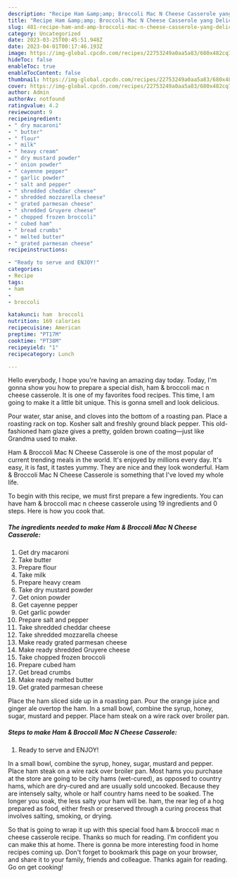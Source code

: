 ```yaml
---
description: "Recipe Ham &amp;amp; Broccoli Mac N Cheese Casserole yang Delicious"
title: "Recipe Ham &amp;amp; Broccoli Mac N Cheese Casserole yang Delicious"
slug: 481-recipe-ham-and-amp-broccoli-mac-n-cheese-casserole-yang-delicious
category: Uncategorized
date: 2023-03-25T00:45:51.948Z
date: 2023-04-01T00:17:46.193Z
image: https://img-global.cpcdn.com/recipes/22753249a0aa5a83/680x482cq70/ham-broccoli-mac-n-cheese-casserole-recipe-main-photo.jpg
hideToc: false
enableToc: true
enableTocContent: false
thumbnail: https://img-global.cpcdn.com/recipes/22753249a0aa5a83/680x482cq70/ham-broccoli-mac-n-cheese-casserole-recipe-main-photo.jpg
cover: https://img-global.cpcdn.com/recipes/22753249a0aa5a83/680x482cq70/ham-broccoli-mac-n-cheese-casserole-recipe-main-photo.jpg
author: Admin
authorAv: notfound
ratingvalue: 4.2
reviewcount: 9
recipeingredient:
- " dry macaroni"
- " butter"
- " flour"
- " milk"
- " heavy cream"
- " dry mustard powder"
- " onion powder"
- " cayenne pepper"
- " garlic powder"
- " salt and pepper"
- " shredded cheddar cheese"
- " shredded mozzarella cheese"
- " grated parmesan cheese"
- " shredded Gruyere cheese"
- " chopped frozen broccoli"
- " cubed ham"
- " bread crumbs"
- " melted butter"
- " grated parmesan cheese"
recipeinstructions:

- "Ready to serve and ENJOY!"
categories:
- Recipe
tags:
- ham
- 
- broccoli

katakunci: ham  broccoli 
nutrition: 169 calories
recipecuisine: American
preptime: "PT17M"
cooktime: "PT38M"
recipeyield: "1"
recipecategory: Lunch

---
```



Hello everybody, I hope you're having an amazing day today. Today, I'm gonna show you how to prepare a special dish, ham &amp; broccoli mac n cheese casserole. It is one of my favorites food recipes. This time, I am going to make it a little bit unique. This is gonna smell and look delicious.

Pour water, star anise, and cloves into the bottom of a roasting pan. Place a roasting rack on top. Kosher salt and freshly ground black pepper. This old-fashioned ham glaze gives a pretty, golden brown coating—just like Grandma used to make.

Ham &amp; Broccoli Mac N Cheese Casserole is one of the most popular of current trending meals in the world. It's enjoyed by millions every day. It's easy, it is fast, it tastes yummy. They are nice and they look wonderful. Ham &amp; Broccoli Mac N Cheese Casserole is something that I've loved my whole life.


To begin with this recipe, we must first prepare a few ingredients. You can have ham &amp; broccoli mac n cheese casserole using 19 ingredients and 0 steps. Here is how you cook that.

<!--inarticleads1-->

##### The ingredients needed to make Ham &amp; Broccoli Mac N Cheese Casserole:

1. Get  dry macaroni
1. Take  butter
1. Prepare  flour
1. Take  milk
1. Prepare  heavy cream
1. Take  dry mustard powder
1. Get  onion powder
1. Get  cayenne pepper
1. Get  garlic powder
1. Prepare  salt and pepper
1. Take  shredded cheddar cheese
1. Take  shredded mozzarella cheese
1. Make ready  grated parmesan cheese
1. Make ready  shredded Gruyere cheese
1. Take  chopped frozen broccoli
1. Prepare  cubed ham
1. Get  bread crumbs
1. Make ready  melted butter
1. Get  grated parmesan cheese


Place the ham sliced side up in a roasting pan. Pour the orange juice and ginger ale overtop the ham. In a small bowl, combine the syrup, honey, sugar, mustard and pepper. Place ham steak on a wire rack over broiler pan. 

<!--inarticleads2-->

##### Steps to make Ham &amp; Broccoli Mac N Cheese Casserole:


1. Ready to serve and ENJOY!

In a small bowl, combine the syrup, honey, sugar, mustard and pepper. Place ham steak on a wire rack over broiler pan. Most hams you purchase at the store are going to be city hams (wet-cured), as opposed to country hams, which are dry-cured and are usually sold uncooked. Because they are intensely salty, whole or half country hams need to be soaked. The longer you soak, the less salty your ham will be. ham, the rear leg of a hog prepared as food, either fresh or preserved through a curing process that involves salting, smoking, or drying. 

So that is going to wrap it up with this special food ham &amp; broccoli mac n cheese casserole recipe. Thanks so much for reading. I'm confident you can make this at home. There is gonna be more interesting food in home recipes coming up. Don't forget to bookmark this page on your browser, and share it to your family, friends and colleague. Thanks again for reading. Go on get cooking!
